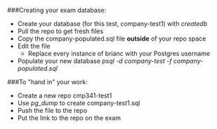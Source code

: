 ###Creating your exam database:

* Create your database (for this test, company-test1) with _createdb_
* Pull the repo to get fresh files
* Copy the company-populated.sql file __outside__ of your repo space
* Edit the file
    * Replace every instance of brianc with your Postgres username
* Populate your new database _psql -d company-test -f company-populated.sql_

###To "hand in" your work:
* Create a new repo cmp341-test1
* Use _pg_dump_ to create company-test1.sql
* Push the file to the repo
* Put the link to the repo on the exam
